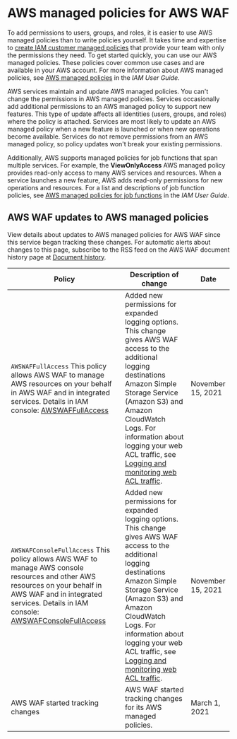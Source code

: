 # AWS managed policies for AWS WAF<a name="waf-security-iam-awsmanpol"></a>





To add permissions to users, groups, and roles, it is easier to use AWS managed policies than to write policies yourself\. It takes time and expertise to [create IAM customer managed policies](https://docs.aws.amazon.com/IAM/latest/UserGuide/access_policies_create-console.html) that provide your team with only the permissions they need\. To get started quickly, you can use our AWS managed policies\. These policies cover common use cases and are available in your AWS account\. For more information about AWS managed policies, see [AWS managed policies](https://docs.aws.amazon.com/IAM/latest/UserGuide/access_policies_managed-vs-inline.html#aws-managed-policies) in the *IAM User Guide*\.

AWS services maintain and update AWS managed policies\. You can't change the permissions in AWS managed policies\. Services occasionally add additional permissions to an AWS managed policy to support new features\. This type of update affects all identities \(users, groups, and roles\) where the policy is attached\. Services are most likely to update an AWS managed policy when a new feature is launched or when new operations become available\. Services do not remove permissions from an AWS managed policy, so policy updates won't break your existing permissions\.

Additionally, AWS supports managed policies for job functions that span multiple services\. For example, the **ViewOnlyAccess** AWS managed policy provides read\-only access to many AWS services and resources\. When a service launches a new feature, AWS adds read\-only permissions for new operations and resources\. For a list and descriptions of job function policies, see [AWS managed policies for job functions](https://docs.aws.amazon.com/IAM/latest/UserGuide/access_policies_job-functions.html) in the *IAM User Guide*\.













## AWS WAF updates to AWS managed policies<a name="waf-security-iam-awsmanpol-updates"></a>



View details about updates to AWS managed policies for AWS WAF since this service began tracking these changes\. For automatic alerts about changes to this page, subscribe to the RSS feed on the AWS WAF document history page at [Document history](doc-history.md)\.




| Policy | Description of change | Date | 
| --- | --- | --- | 
| `AWSWAFFullAccess` This policy allows AWS WAF to manage AWS resources on your behalf in AWS WAF and in integrated services\. Details in IAM console: [AWSWAFFullAccess](https://console.aws.amazon.com/iam/home#/policies/arn:aws:iam::aws:policy/AWSWAFFullAccess$serviceLevelSummary) |  Added new permissions for expanded logging options\. This change gives AWS WAF access to the additional logging destinations Amazon Simple Storage Service \(Amazon S3\) and Amazon CloudWatch Logs\. For information about logging your web ACL traffic, see [Logging and monitoring web ACL traffic](logging.md)\.  | November 15, 2021 | 
|  `AWSWAFConsoleFullAccess` This policy allows AWS WAF to manage AWS console resources and other AWS resources on your behalf in AWS WAF and in integrated services\. Details in IAM console: [AWSWAFConsoleFullAccess](https://console.aws.amazon.com/iam/home#/policies/arn:aws:iam::aws:policy/AWSWAFConsoleFullAccess$serviceLevelSummary)  |  Added new permissions for expanded logging options\. This change gives AWS WAF access to the additional logging destinations Amazon Simple Storage Service \(Amazon S3\) and Amazon CloudWatch Logs\. For information about logging your web ACL traffic, see [Logging and monitoring web ACL traffic](logging.md)\.  | November 15, 2021 | 
|  AWS WAF started tracking changes  |  AWS WAF started tracking changes for its AWS managed policies\.  | March 1, 2021 | 